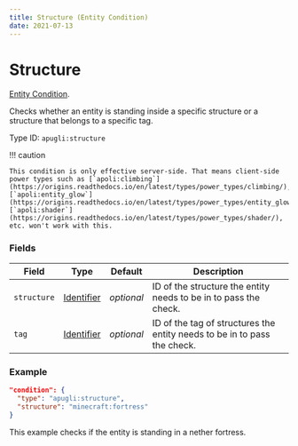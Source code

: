 ```yaml
---
title: Structure (Entity Condition)
date: 2021-07-13
---
```


# Structure

[Entity Condition](../entity_condition_types.md).

Checks whether an entity is standing inside a specific structure or a structure that belongs to a specific tag.

Type ID: `apugli:structure`

!!! caution

    This condition is only effective server-side. That means client-side power types such as [`apoli:climbing`](https://origins.readthedocs.io/en/latest/types/power_types/climbing/), [`apoli:entity_glow`](https://origins.readthedocs.io/en/latest/types/power_types/entity_glow/), [`apoli:shader`](https://origins.readthedocs.io/en/latest/types/power_types/shader/), etc. won't work with this.

### Fields

Field  | Type | Default | Description
-------|------|---------|-------------
`structure` | [Identifier](https://origins.readthedocs.io/en/latest/types/data_types/identifier/) | *optional* | ID of the structure the entity needs to be in to pass the check.
`tag` | [Identifier](https://origins.readthedocs.io/en/latest/types/data_types/identifier/) | *optional* | ID of the tag of structures the entity needs to be in to pass the check.

### Example
```json
"condition": {
  "type": "apugli:structure",
  "structure": "minecraft:fortress"
}
```
This example checks if the entity is standing in a nether fortress.